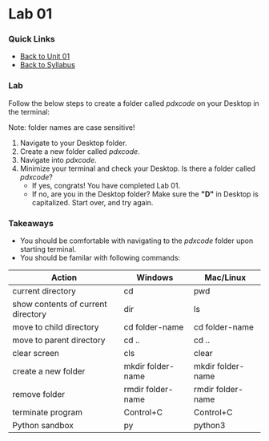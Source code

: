 # Lab 01

### Quick Links

- [Back to Unit 01](../units/unit-0.md)
- [Back to Syllabus](../README.md)

### Lab

Follow the below steps to create a folder called _pdxcode_ on your Desktop in the terminal:

Note: folder names are case sensitive!

1. Navigate to your Desktop folder.
2. Create a new folder called _pdxcode_.
3. Navigate into _pdxcode_.
4. Minimize your terminal and check your Desktop. Is there a folder called _pdxcode_?
    - If yes, congrats! You have completed Lab 01.
    - If no, are you in the Desktop folder? Make sure the **"D"** in Desktop is capitalized. Start over, and try again.

### Takeaways
- You should be comfortable with navigating to the _pdxcode_ folder upon starting terminal.
- You should be familar with following commands:

| Action | Windows | Mac/Linux |
| ------ | ------- | --------- |
| current directory | cd | pwd |
| show contents of current directory | dir | ls |
| move to child directory | cd folder-name | cd folder-name |
| move to parent directory | cd .. | cd .. |
| clear screen | cls | clear |
| create a new folder | mkdir folder-name | mkdir folder-name |
| remove folder | rmdir folder-name | rmdir folder-name |
| terminate program | Control+C | Control+C |
| Python sandbox | py | python3 |
